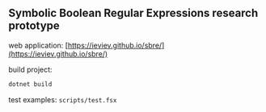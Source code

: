 ## Symbolic Boolean Regular Expressions research prototype

web application:
[https://ieviev.github.io/sbre/](https://ieviev.github.io/sbre/)


build project:
```bash
dotnet build
```

test examples: `scripts/test.fsx`


